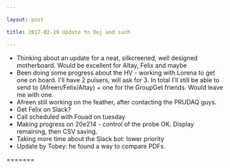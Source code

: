 ```yaml
---

layout: post

title: 2017-02-19 Update to Doj and such

---
```



-   Thinking about an update for a neat, silkcreened, well
    designed motherboard. Would be excellent for Altay, Felix and maybe
-   Been doing some progress about the HV - working with Lorena to get
    one on board. I'll have 2 pulsers, will ask for 3. In total I'll
    still be able to send to (Afreen/Felix/Altay) + one for the
    GroupGet friends. Would leave me with one.
-   Afreen still working on the feather, after contacting the
    PRUDAQ guys.
-   Get Felix on Slack?
-   Call scheduled with Fouad on tuesday
-   Making progress on 20e214 - control of the probe OK. Display
    remaining, then CSV saving.
-   Taking more time about the Slack bot: lower priority
-   Update by Tobey: he found a way to compare PDFs.

=======

